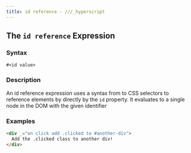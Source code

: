```yaml
---
title: id reference - ///_hyperscript
---
```


## The `id reference` Expression

### Syntax

```ebnf
#<id value>
```

### Description

An id reference expression uses a syntax from to CSS selectors to reference elements by directly by the `id` property. It evaluates to a single
node in the DOM with the given identifier

### Examples

```html
<div _="on click add .clicked to #another-div">
  Add the .clicked class to another div!
</div>
```
